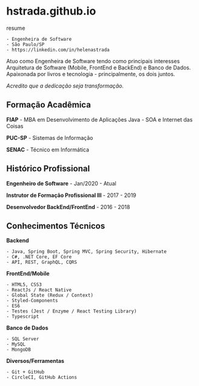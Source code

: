 # hstrada.github.io
resume

    - Engenheira de Software
    - São Paulo/SP
    - https://linkedin.com/in/helenastrada

Atuo como Engenheira de Software tendo como principais interesses Arquitetura de Software (Mobile, FrontEnd e BackEnd) e Banco de Dados. Apaixonada por livros e tecnologia - principalmente, os dois juntos.

*Acredito que a dedicação seja transformação.*

## Formação Acadêmica

**FIAP** - MBA em Desenvolvimento de Aplicações Java - SOA e Internet das Coisas

**PUC-SP** - Sistemas de Informação

**SENAC** - Técnico em Informática

## Histórico Profissional

**Engenheiro de Software** - Jan/2020 - Atual

**Instrutor de Formação Profissional III** - 2017 - 2019

**Desenvolvedor BackEnd/FrontEnd** - 2016 - 2018

## Conhecimentos Técnicos

**Backend**

    - Java, Spring Boot, Spring MVC, Spring Security, Hibernate
    - C#, .NET Core, EF Core
    - API, REST, GraphQL, CQRS

**FrontEnd/Mobile**

    - HTML5, CSS3
    - ReactJs / React Native
    - Global State (Redux / Context)
    - Styled-Components
    - ES6
    - Testes (Jest / Enzyme / React Testing Library)
    - Typescript

**Banco de Dados**

    - SQL Server
    - MySQL
    - MongoDB

**Diversos/Ferramentas**

    - Git + GitHub
    - CircleCI, GitHub Actions
